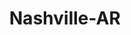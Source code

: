 ---
title: Nashville-AR
slug: nashville-ar
f_state:
- cms/state/arkansas.md
f_locations:
- cms/payday-loan/cash-now-llc-8144.md
- cms/payday-loan/check-it-out-13752.md
- cms/payday-loan/comchek-pmt-15183.md
- cms/payday-loan/th-e-check-cashing-store-27374.md
updated-on: '2024-05-30T13:41:28.615Z'
created-on: '2024-05-30T13:41:28.615Z'
published-on: '2024-05-30T13:54:32.469Z'
f_city: Nashville
layout: '[city].html'
tags: city
---